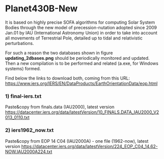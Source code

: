 # Planet430B-New
It is based on highly precise SOFA algorithms for computing Solar System Bodies through the new model of precession-nutation adopted since 2009 Jan.01 by IAU (International Astronomy Union) in order to take into account all movements of Terrestrial Pole, detailed up to tidal and relativistic perturbations.

For such a reason the two databases shown in figure <b>updating_2dbases.png</b> should be periodically monitored and updated. Then a new compilation is to be performed and related (a.exe, for Windows systems) formed.

Find below the links to download both, coming from this URL: https://www.iers.org/IERS/EN/DataProducts/EarthOrientationData/eop.html
### 1) final-iers.txt 
Paste&copy from finals.data (IAU2000), latest version
https://datacenter.iers.org/data/latestVersion/10_FINALS.DATA_IAU2000_V2013_0110.txt
### 2) iers1962_now.txt 
Paste&copy from EOP 14 C04 (IAU2000A) - one file (1962-now), latest version
https://datacenter.iers.org/data/latestVersion/224_EOP_C04_14.62-NOW.IAU2000A224.txt
